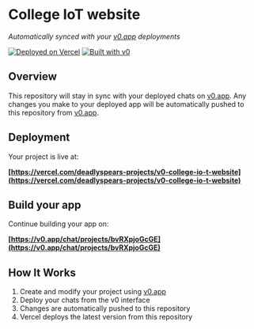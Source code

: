 # College IoT website

*Automatically synced with your [v0.app](https://v0.app) deployments*

[![Deployed on Vercel](https://img.shields.io/badge/Deployed%20on-Vercel-black?style=for-the-badge&logo=vercel)](https://vercel.com/deadlyspears-projects/v0-college-io-t-website)
[![Built with v0](https://img.shields.io/badge/Built%20with-v0.app-black?style=for-the-badge)](https://v0.app/chat/projects/bvRXpjoGcGE)

## Overview

This repository will stay in sync with your deployed chats on [v0.app](https://v0.app).
Any changes you make to your deployed app will be automatically pushed to this repository from [v0.app](https://v0.app).

## Deployment

Your project is live at:

**[https://vercel.com/deadlyspears-projects/v0-college-io-t-website](https://vercel.com/deadlyspears-projects/v0-college-io-t-website)**

## Build your app

Continue building your app on:

**[https://v0.app/chat/projects/bvRXpjoGcGE](https://v0.app/chat/projects/bvRXpjoGcGE)**

## How It Works

1. Create and modify your project using [v0.app](https://v0.app)
2. Deploy your chats from the v0 interface
3. Changes are automatically pushed to this repository
4. Vercel deploys the latest version from this repository